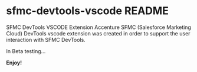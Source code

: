 # sfmc-devtools-vscode README

SFMC DevTools VSCODE Extension
Accenture SFMC (Salesforce Marketing Cloud) DevTools vscode extension was created in order to support the user interaction with SFMC DevTools.

In Beta testing...

**Enjoy!**
